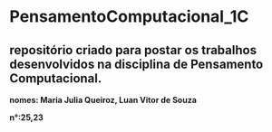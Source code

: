 # PensamentoComputacional_1C
## repositório criado para postar os trabalhos desenvolvidos na disciplina de Pensamento Computacional.

**nomes: Maria Julia Queiroz, Luan Vitor de Souza**

**n°:25,23**
